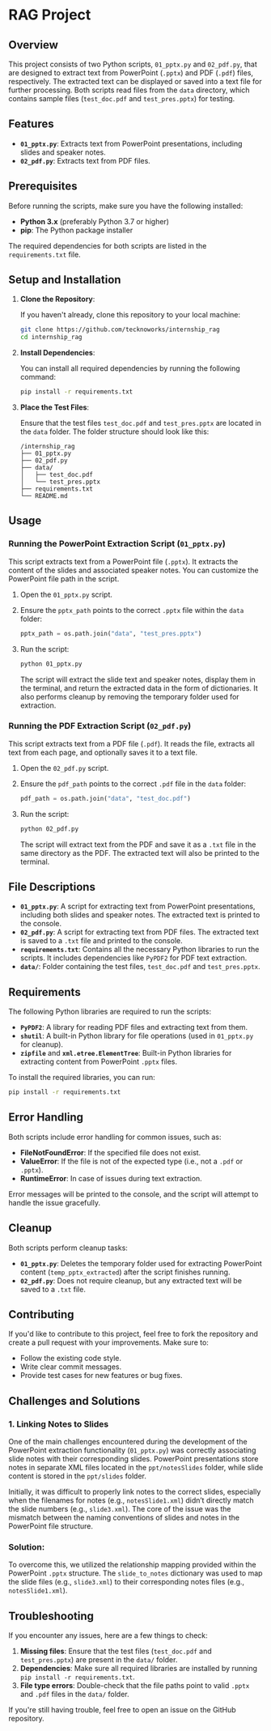 # RAG Project

## Overview

This project consists of two Python scripts, `01_pptx.py` and `02_pdf.py`, that are designed to extract text from PowerPoint (`.pptx`) and PDF (`.pdf`) files, respectively. The extracted text can be displayed or saved into a text file for further processing. Both scripts read files from the `data` directory, which contains sample files (`test_doc.pdf` and `test_pres.pptx`) for testing.

## Features

- **`01_pptx.py`**: Extracts text from PowerPoint presentations, including slides and speaker notes.
- **`02_pdf.py`**: Extracts text from PDF files.

## Prerequisites

Before running the scripts, make sure you have the following installed:

- **Python 3.x** (preferably Python 3.7 or higher)
- **pip**: The Python package installer

The required dependencies for both scripts are listed in the `requirements.txt` file. 

## Setup and Installation

1. **Clone the Repository**: 

   If you haven't already, clone this repository to your local machine:

   ```bash
   git clone https://github.com/tecknoworks/internship_rag
   cd internship_rag
   ```

2. **Install Dependencies**: 

   You can install all required dependencies by running the following command:

   ```bash
   pip install -r requirements.txt
   ```

3. **Place the Test Files**:

   Ensure that the test files `test_doc.pdf` and `test_pres.pptx` are located in the `data` folder. The folder structure should look like this:

   ```
   /internship_rag
   ├── 01_pptx.py
   ├── 02_pdf.py
   ├── data/
   │   ├── test_doc.pdf
   │   └── test_pres.pptx
   ├── requirements.txt
   └── README.md
   ```

## Usage

### Running the PowerPoint Extraction Script (`01_pptx.py`)

This script extracts text from a PowerPoint file (`.pptx`). It extracts the content of the slides and associated speaker notes. You can customize the PowerPoint file path in the script.

1. Open the `01_pptx.py` script.
2. Ensure the `pptx_path` points to the correct `.pptx` file within the `data` folder:

   ```python
   pptx_path = os.path.join("data", "test_pres.pptx")
   ```

3. Run the script:

   ```bash
   python 01_pptx.py
   ```

   The script will extract the slide text and speaker notes, display them in the terminal, and return the extracted data in the form of dictionaries. It also performs cleanup by removing the temporary folder used for extraction.

### Running the PDF Extraction Script (`02_pdf.py`)

This script extracts text from a PDF file (`.pdf`). It reads the file, extracts all text from each page, and optionally saves it to a text file.

1. Open the `02_pdf.py` script.
2. Ensure the `pdf_path` points to the correct `.pdf` file in the `data` folder:

   ```python
   pdf_path = os.path.join("data", "test_doc.pdf")
   ```

3. Run the script:

   ```bash
   python 02_pdf.py
   ```

   The script will extract text from the PDF and save it as a `.txt` file in the same directory as the PDF. The extracted text will also be printed to the terminal.

## File Descriptions

- **`01_pptx.py`**: A script for extracting text from PowerPoint presentations, including both slides and speaker notes. The extracted text is printed to the console.
- **`02_pdf.py`**: A script for extracting text from PDF files. The extracted text is saved to a `.txt` file and printed to the console.
- **`requirements.txt`**: Contains all the necessary Python libraries to run the scripts. It includes dependencies like `PyPDF2` for PDF text extraction.
- **`data/`**: Folder containing the test files, `test_doc.pdf` and `test_pres.pptx`.

## Requirements

The following Python libraries are required to run the scripts:

- **`PyPDF2`**: A library for reading PDF files and extracting text from them.
- **`shutil`**: A built-in Python library for file operations (used in `01_pptx.py` for cleanup).
- **`zipfile`** and **`xml.etree.ElementTree`**: Built-in Python libraries for extracting content from PowerPoint `.pptx` files.

To install the required libraries, you can run:

```bash
pip install -r requirements.txt
```

## Error Handling

Both scripts include error handling for common issues, such as:

- **FileNotFoundError**: If the specified file does not exist.
- **ValueError**: If the file is not of the expected type (i.e., not a `.pdf` or `.pptx`).
- **RuntimeError**: In case of issues during text extraction.

Error messages will be printed to the console, and the script will attempt to handle the issue gracefully.

## Cleanup

Both scripts perform cleanup tasks:

- **`01_pptx.py`**: Deletes the temporary folder used for extracting PowerPoint content (`temp_pptx_extracted`) after the script finishes running.
- **`02_pdf.py`**: Does not require cleanup, but any extracted text will be saved to a `.txt` file.

## Contributing

If you'd like to contribute to this project, feel free to fork the repository and create a pull request with your improvements. Make sure to:

- Follow the existing code style.
- Write clear commit messages.
- Provide test cases for new features or bug fixes.

## Challenges and Solutions

### 1. **Linking Notes to Slides**

One of the main challenges encountered during the development of the PowerPoint extraction functionality (`01_pptx.py`) was correctly associating slide notes with their corresponding slides. PowerPoint presentations store notes in separate XML files located in the `ppt/notesSlides` folder, while slide content is stored in the `ppt/slides` folder. 

Initially, it was difficult to properly link notes to the correct slides, especially when the filenames for notes (e.g., `notesSlide1.xml`) didn’t directly match the slide numbers (e.g., `slide3.xml`). The core of the issue was the mismatch between the naming conventions of slides and notes in the PowerPoint file structure.

### Solution:

To overcome this, we utilized the relationship mapping provided within the PowerPoint `.pptx` structure. The `slide_to_notes` dictionary was used to map the slide files (e.g., `slide3.xml`) to their corresponding notes files (e.g., `notesSlide1.xml`).


## Troubleshooting

If you encounter any issues, here are a few things to check:

1. **Missing files**: Ensure that the test files (`test_doc.pdf` and `test_pres.pptx`) are present in the `data/` folder.
2. **Dependencies**: Make sure all required libraries are installed by running `pip install -r requirements.txt`.
3. **File type errors**: Double-check that the file paths point to valid `.pptx` and `.pdf` files in the `data/` folder.

If you're still having trouble, feel free to open an issue on the GitHub repository.